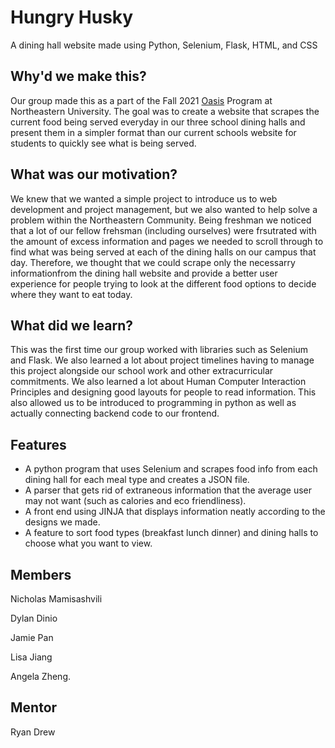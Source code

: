 # Hungry Husky
A dining hall website made using Python, Selenium, Flask, HTML, and CSS

## Why'd we make this?
Our group made this as a part of the Fall 2021 [Oasis](https://valuable-banjo-220.notion.site/Hungry-Husky-1af34d3dda7d41788dc422dcc8793ebb) Program at Northeastern University. The goal was to create a website that scrapes the current food being served everyday in our three school dining halls and present them in a simpler format than our current schools website for students to quickly see what is being served. 

## What was our motivation?
We knew that we wanted a simple project to introduce us to web development and project management, but we also wanted to help solve a problem within the Northeastern Community. Being freshman we noticed that a lot of our fellow frehsman (including ourselves) were frsutrated with the amount of excess information and pages we needed to scroll through to find what was being served at each of the dining halls on our campus that day. Therefore, we thought that we could scrape only the necessarry informationfrom the dining hall website and provide a better user experience for people trying to look at the different food options to decide where they want to eat today.

## What did we learn?
This was the first time our group worked with libraries such as Selenium and Flask. We also learned a lot about project timelines having to manage this project alongside our school work and other extracurricular commitments. We also learned a lot about Human Computer Interaction Principles and designing good layouts for people to read information. This also allowed us to be introduced to programming in python as well as actually connecting backend code to our frontend.

## Features
* A python program that uses Selenium and scrapes food info from each dining hall for each meal type and creates a JSON file.
* A parser that gets rid of extraneous information that the average user may not want (such as calories and eco friendliness).
* A front end using JINJA that displays information neatly according to the designs we made.
* A feature to sort food types (breakfast lunch dinner) and dining halls to choose what you want to view.

## Members
Nicholas Mamisashvili   

Dylan Dinio  

Jamie Pan  

Lisa Jiang  

Angela Zheng. 

## Mentor
Ryan Drew
